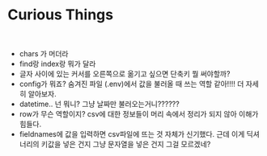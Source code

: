 # Curious Things

<br>

- chars 가 머더라
- find랑 index랑 뭐가 달라
- 글자 사이에 있는 커서를 오른쪽으로 옮기고 싶으면 단축키 뭘 써야할까?
- config가 뭐죠? 숨겨진 파일 (.env)에서 값을 불러올 때 쓰는 역할 같아!!!! 더 자세히 알아보자.
- datetime.. 넌 뭐니? 그냥 날짜만 불러오는거니??????
- row가 무슨 역할이지? csv에 대한 정보들이 머리 속에서 정리가 되지 않아 이해가 힘들다.
- fieldnames에 값을 입력하면 csv파일에 뜨는 것 자체가 신기했다. 근데 이게 딕셔너리의 키값을 넣은 건지 그냥 문자열을 넣은 건지 그걸 모르겠네? 

